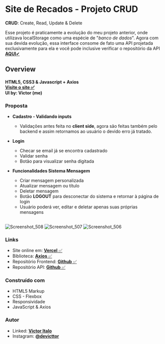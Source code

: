 # Site de Recados - Projeto CRUD

**CRUD**: Create, Read, Update & Delete

Esse projeto é praticamente a evolução do meu projeto anterior, onde utilizava localStorage como uma espécie de "*banco de dados*". Agora com sua devida evolução, essa interface consome de fato uma API projetada exclusivamente para ela e você pode inclusive verificar o repositório da API [**AQUI**✔](https://github.com/Victoritalo/crudApi)  

## Overview
#### HTML5, CSS3 & Javascript + Axios <br>[Visite o site ✅](https://crud-api-front.vercel.app/index.html)  <br>UI by: Victor (me)<br>
### Proposta
* **Cadastro - Validando inputs**
  - Validações antes feita no **client side**, agora são feitas também pelo backend e assim retornamos ao usuário o devido erro já tratado.
* **Login**
  - Checar se email já se encontra cadastrado
  - Validar senha
  - Botão para visualizar senha digitada

* **Funcionalidades Sistema Mensagem**
  - Criar mensagem personalizada
  - Atualizar mensagem ou título
  - Deletar mensagem
  - Botão **LOGOUT** para desconectar do sistema e retornar à página de login
  - Usuário poderá ver, editar e deletar apenas suas próprias mensagens
  
## 

![Screenshot_508](https://github.com/Victoritalo/crudApi/assets/108995269/988cbf17-63b7-4a88-bdbe-5c841257d266)
![Screenshot_507](https://github.com/Victoritalo/crudApi/assets/108995269/896c8e50-75dc-4391-a0e8-0d39f3baa11f)
![Screenshot_506](https://github.com/Victoritalo/crudApi/assets/108995269/94ed70aa-2960-4eb8-b2bd-87d60afcb7cb)

### Links
- Site online em: [**Vercel** ✅](https://crud-api-front.vercel.app/index.html)
- Biblioteca: [**Axios** ✅](https://github.com/axios/axios)
- Repositório Frontend: [**Github** ✅](https://github.com/Victoritalo/crudApi_front)
- Repositório API: [**Github** ✅](https://github.com/Victoritalo/crudApi)

### Construído com
 - HTML5 Markup
 - CSS - Flexbox
 - Responsividade
 - JavaScript & Axios
 
 ### Autor
 - Linked: [**Victor Italo**](https://www.linkedin.com/in/victoritalo/)
 - Instagram: [**@devicttor**](https://www.instagram.com/devicttor/)
## 

